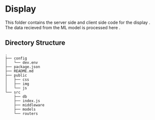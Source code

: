 # Display
This folder contains the server side and client side code for the display . 
The data recieved from the ML model is processed here .

## Directory Structure 
```
.
├── config
│   └── dev.env
├── package.json
├── README.md
├── public
│   ├── css
│   ├── img
│   └── js
└── src
    ├── db
    ├── index.js
    ├── middleware
    ├── models
    └── routers
```